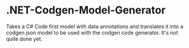.NET-Codgen-Model-Generator
===========================

Takes a C# Code first model with data annotations and translates it into a codgen json model to be used with the codgen code generator. It's not quite done yet.
